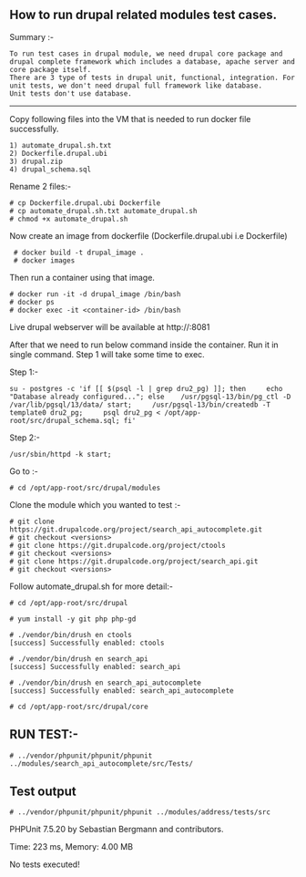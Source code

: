 How to run drupal related modules test cases.
-------------

Summary :-

    To run test cases in drupal module, we need drupal core package and drupal complete framework which includes a database, apache server and core package itself.
    There are 3 type of tests in drupal unit, functional, integration. For unit tests, we don't need drupal full framework like database.
    Unit tests don't use database.

*************************

Copy following files into the VM that is needed to run docker file successfully.

    1) automate_drupal.sh.txt
    2) Dockerfile.drupal.ubi
    3) drupal.zip
    4) drupal_schema.sql

Rename 2 files:-

    # cp Dockerfile.drupal.ubi Dockerfile
    # cp automate_drupal.sh.txt automate_drupal.sh
    # chmod +x automate_drupal.sh


Now create an image from dockerfile (Dockerfile.drupal.ubi i.e Dockerfile)

     # docker build -t drupal_image .
     # docker images

Then run a container using that image.

    # docker run -it -d drupal_image /bin/bash
    # docker ps
    # docker exec -it <container-id> /bin/bash

Live drupal webserver will be available at http://<ip>:8081

After that we need to run below command inside the container. Run it in single command. Step 1 will take some time to exec.

Step 1:-

    su - postgres -c 'if [[ $(psql -l | grep dru2_pg) ]]; then     echo "Database already configured..."; else    /usr/pgsql-13/bin/pg_ctl -D /var/lib/pgsql/13/data/ start;     /usr/pgsql-13/bin/createdb -T template0 dru2_pg;     psql dru2_pg < /opt/app-root/src/drupal_schema.sql; fi'

Step 2:-

    /usr/sbin/httpd -k start;


Go to :-

    # cd /opt/app-root/src/drupal/modules

Clone the module which you wanted to test :-

    # git clone https://git.drupalcode.org/project/search_api_autocomplete.git
    # git checkout <versions>
    # git clone https://git.drupalcode.org/project/ctools
    # git checkout <versions>
    # git clone https://git.drupalcode.org/project/search_api.git
    # git checkout <versions>
    
Follow automate_drupal.sh for more detail:-

    # cd /opt/app-root/src/drupal
    
    # yum install -y git php php-gd
    
    # ./vendor/bin/drush en ctools
    [success] Successfully enabled: ctools
    
    # ./vendor/bin/drush en search_api
    [success] Successfully enabled: search_api
    
    # ./vendor/bin/drush en search_api_autocomplete
    [success] Successfully enabled: search_api_autocomplete
    
    # cd /opt/app-root/src/drupal/core


RUN TEST:-
----------
    # ../vendor/phpunit/phpunit/phpunit ../modules/search_api_autocomplete/src/Tests/

Test output
----------------
    # ../vendor/phpunit/phpunit/phpunit ../modules/address/tests/src
PHPUnit 7.5.20 by Sebastian Bergmann and contributors.

Time: 223 ms, Memory: 4.00 MB

No tests executed!
